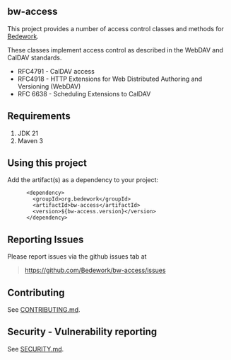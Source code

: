 ## bw-access 

This project provides a number of access control classes and methods for
[Bedework](https://www.apereo.org/projects/bedework).

These classes implement access control as described in the WebDAV and
 CalDAV standards.

* RFC4791 - CalDAV access
* RFC4918 -  HTTP Extensions for Web Distributed Authoring and Versioning (WebDAV)
* RFC 6638 - Scheduling Extensions to CalDAV

## Requirements

1. JDK 21
2. Maven 3

## Using this project
Add the artifact(s) as a dependency to your project:
```
      <dependency>
        <groupId>org.bedework</groupId>
        <artifactId>bw-access</artifactId>
        <version>${bw-access.version}</version>
      </dependency>
```

## Reporting Issues
Please report issues via the github issues tab at
> https://github.com/Bedework/bw-access/issues

## Contributing
See [CONTRIBUTING.md](CONTRIBUTING.md).

## Security - Vulnerability reporting
See [SECURITY.md](SECURITY.md).
